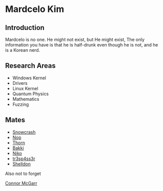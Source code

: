 # Mardcelo Kim

## Introduction

Mardcelo is no one. He might not exist, but He might exist, The only information you have is that he is half-drunk even though he is not, and he is a Korean nerd. 

## Research Areas 

- Windows Kernel 
- Drivers 
- Linux Kernel
- Quantum Physics 
- Mathematics
- Fuzzing

## Mates 

- [Snowcrash](https://github.com/snowcra5h) 
- [Nop](https://github.com/nop-tech) 
- [Thorn](https://github.com/GuildedThorn)
- [Bakki](https://github.com/shubakki)
- [Niko](https://github.com/Exploitables/)
- [tr3sp4ss3r](https://github.com/tr3sp4ss3rexe)
- [Shelldon](https://github.com/Sh3lldon)

Also not to forget 

[Connor McGarr](https://github.com/connormcgarr)
